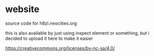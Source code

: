 # website
source code for h8zl.neocities.org

this is also available by just using inspect element or something, but i decided to upload it here to make it easier

https://creativecommons.org/licenses/by-nc-sa/4.0/
